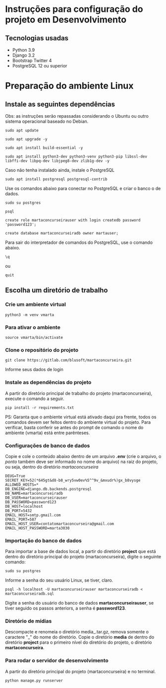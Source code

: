 # Instruções para configuração do projeto em Desenvolvimento

## Tecnologias usadas

- Python 3.9
- Django 3.2
- Bootstrap Twitter 4
- PostgreSQL 12 ou superior

# Preparação do ambiente Linux

## Instale as seguintes dependências

Obs: as instruções serão repassadas considerando o Ubuntu ou outro sistema operacional baseado no Debian.

`sudo apt update`

`sudo apt upgrade -y`

`sudo apt install build-essential -y`

`sudo apt install python3-dev python3-venv python3-pip libssl-dev libffi-dev libpq-dev libjpeg8-dev zlib1g-dev -y`

Caso não tenha instalado ainda, instale o PostgreSQL

`sudo apt install postgresql postgresql-contrib`

Use os comandos abaixo para conectar no PostgreSQL e criar o banco o de dados.

`sudo su postgres`

`psql`

`create role martaconcurseirauser with login createdb password 'password123';`

`create database martaconcurseiradb owner martauser;`

Para sair do interpretador de comandos do PostgreSQL, use o comando abaixo.

`\q`

ou

`quit`

## Escolha um diretório de trabalho

### Crie um ambiente virtual

`python3 -m venv vmarta`

### Para ativar o ambiente

`source vmarta/bin/activate`

### Clone o repositório do projeto

`git clone https://gitlab.com/blusoft/martaconcurseira.git`

Informe seus dados de login

### Instale as dependências do projeto

A partir do diretório principal de trabalho do projeto (martaconcurseira), execute o comando a seguir.

`pip install -r requirements.txt`

PS: Garanta que o ambiente virtual está ativado daqui pra frente, todos os comandos devem ser feitos dentro do ambiente virtual do projeto. Para verificar, basta conferir se antes do prompt de comando o nome do ambiente (vmarta) está entre parênteses.

### Configurações de banco de dados

Copie e cole o conteúdo abaixo dentro de um arquivo **.env** (crie o arquivo, o _*ponto*_ também deve ser informado no nome do arquivo) na raiz do projeto, ou seja, dentro do diretório *martaconcurseira*

```
DEUG=True
SECRET_KEY=52(*645gt&d8-b8_wry5vw0ev%5^^9v_&mxudr%)gx_b8vysge
ALLOWED_HOSTS=*
DB_ENGINE=django.db.backends.postgresql
DB_NAME=martaconcurseiradb
DB_USER=martaconcurseirauser
DB_PASSWORD=password123
DB_HOST=localhost
DB_PORT=5432
EMAIL_HOST=smtp.gmail.com
EMAIL_PORT=587
EMAIL_HOST_USER=contatomartaconcurseira@gmail.com
EMAIL_HOST_PASSWORD=marta3030
```

### Importação do banco de dados

Para importar a base de dados local, a partir do diretório **project** que está dentro do diretório principal do projeto (martaconcurseira), digite o seguinte comando:

`sudo su postgres`

Informe a senha do seu usuário Linux, se tiver, claro.

`psql -h localhost -U martaconcurseirauser martaconcurseiradb < martaconcurseiradb.sql`

Digite a senha do usuário do banco de dados **martaconcurseirauser**, se tiver seguido os passos anteriors, a senha é **password123**.

### Diretório de mídias

Descompacte e renomeia o diretório media_.tar.gz, remova somente o caractere "_" do nome do diretório. Copie o diretório **media** de dentro do diretório **project** para o primeiro nível do diretório do projeto, o diretório **martaconcurseira**.

### Para rodar o servidor de desenvolvimento

A partir do diretório principal do projeto (martaconcurseira) e no terminal.

`python manage.py runserver`
